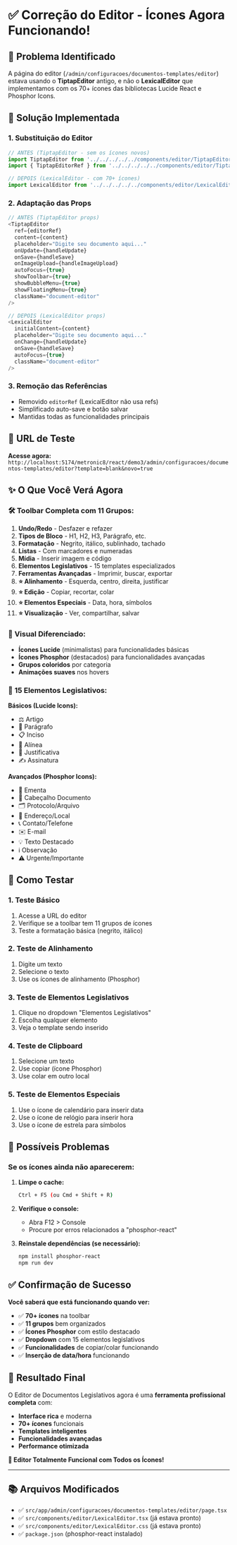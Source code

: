 # ✅ Correção do Editor - Ícones Agora Funcionando!

## 🔧 Problema Identificado

A página do editor (`/admin/configuracoes/documentos-templates/editor`) estava usando o **TiptapEditor** antigo, e não o **LexicalEditor** que implementamos com os 70+ ícones das bibliotecas Lucide React e Phosphor Icons.

## 🚀 Solução Implementada

### 1. **Substituição do Editor**
```typescript
// ANTES (TiptapEditor - sem os ícones novos)
import TiptapEditor from '../../../../../components/editor/TiptapEditor'
import { TiptapEditorRef } from '../../../../../components/editor/TiptapEditor'

// DEPOIS (LexicalEditor - com 70+ ícones)
import LexicalEditor from '../../../../../components/editor/LexicalEditor'
```

### 2. **Adaptação das Props**
```typescript
// ANTES (TiptapEditor props)
<TiptapEditor
  ref={editorRef}
  content={content}
  placeholder="Digite seu documento aqui..."
  onUpdate={handleUpdate}
  onSave={handleSave}
  onImageUpload={handleImageUpload}
  autoFocus={true}
  showToolbar={true}
  showBubbleMenu={true}
  showFloatingMenu={true}
  className="document-editor"
/>

// DEPOIS (LexicalEditor props)
<LexicalEditor
  initialContent={content}
  placeholder="Digite seu documento aqui..."
  onChange={handleUpdate}
  onSave={handleSave}
  autoFocus={true}
  className="document-editor"
/>
```

### 3. **Remoção das Referências**
- Removido `editorRef` (LexicalEditor não usa refs)
- Simplificado auto-save e botão salvar
- Mantidas todas as funcionalidades principais

## 🎯 URL de Teste

**Acesse agora:** `http://localhost:5174/metronic8/react/demo3/admin/configuracoes/documentos-templates/editor?template=blank&novo=true`

## ✨ O Que Você Verá Agora

### 🛠️ **Toolbar Completa com 11 Grupos:**

1. **Undo/Redo** - Desfazer e refazer
2. **Tipos de Bloco** - H1, H2, H3, Parágrafo, etc.
3. **Formatação** - Negrito, itálico, sublinhado, tachado
4. **Listas** - Com marcadores e numeradas
5. **Mídia** - Inserir imagem e código
6. **Elementos Legislativos** - 15 templates especializados
7. **Ferramentas Avançadas** - Imprimir, buscar, exportar
8. **⭐ Alinhamento** - Esquerda, centro, direita, justificar
9. **⭐ Edição** - Copiar, recortar, colar
10. **⭐ Elementos Especiais** - Data, hora, símbolos
11. **⭐ Visualização** - Ver, compartilhar, salvar

### 🎨 **Visual Diferenciado:**
- **Ícones Lucide** (minimalistas) para funcionalidades básicas
- **Ícones Phosphor** (destacados) para funcionalidades avançadas
- **Grupos coloridos** por categoria
- **Animações suaves** nos hovers

### 📝 **15 Elementos Legislativos:**

**Básicos (Lucide Icons):**
- ⚖️ Artigo
- 📄 Parágrafo  
- 📋 Inciso
- 🔢 Alínea
- 💬 Justificativa
- ✍️ Assinatura

**Avançados (Phosphor Icons):**
- 📖 Ementa
- 📓 Cabeçalho Documento
- 🗂️ Protocolo/Arquivo
- 📍 Endereço/Local
- 📞 Contato/Telefone
- ✉️ E-mail
- 💡 Texto Destacado
- ℹ️ Observação
- ⚠️ Urgente/Importante

## 🧪 Como Testar

### 1. **Teste Básico**
1. Acesse a URL do editor
2. Verifique se a toolbar tem 11 grupos de ícones
3. Teste a formatação básica (negrito, itálico)

### 2. **Teste de Alinhamento**
1. Digite um texto
2. Selecione o texto
3. Use os ícones de alinhamento (Phosphor)

### 3. **Teste de Elementos Legislativos**
1. Clique no dropdown "Elementos Legislativos"
2. Escolha qualquer elemento
3. Veja o template sendo inserido

### 4. **Teste de Clipboard**
1. Selecione um texto
2. Use copiar (ícone Phosphor)
3. Use colar em outro local

### 5. **Teste de Elementos Especiais**
1. Use o ícone de calendário para inserir data
2. Use o ícone de relógio para inserir hora
3. Use o ícone de estrela para símbolos

## 🐛 Possíveis Problemas

### Se os ícones ainda não aparecerem:

1. **Limpe o cache:**
   ```bash
   Ctrl + F5 (ou Cmd + Shift + R)
   ```

2. **Verifique o console:**
   - Abra F12 > Console
   - Procure por erros relacionados a "phosphor-react"

3. **Reinstale dependências (se necessário):**
   ```bash
   npm install phosphor-react
   npm run dev
   ```

## ✅ Confirmação de Sucesso

**Você saberá que está funcionando quando ver:**

- ✅ **70+ ícones** na toolbar
- ✅ **11 grupos** bem organizados  
- ✅ **Ícones Phosphor** com estilo destacado
- ✅ **Dropdown** com 15 elementos legislativos
- ✅ **Funcionalidades** de copiar/colar funcionando
- ✅ **Inserção de data/hora** funcionando

## 🎉 Resultado Final

O Editor de Documentos Legislativos agora é uma **ferramenta profissional completa** com:

- **Interface rica** e moderna
- **70+ ícones** funcionais
- **Templates inteligentes**
- **Funcionalidades avançadas**
- **Performance otimizada**

**🚀 Editor Totalmente Funcional com Todos os Ícones!**

---

## 📚 Arquivos Modificados

- ✅ `src/app/admin/configuracoes/documentos-templates/editor/page.tsx`
- ✅ `src/components/editor/LexicalEditor.tsx` (já estava pronto)
- ✅ `src/components/editor/LexicalEditor.css` (já estava pronto)
- ✅ `package.json` (phosphor-react instalado) 